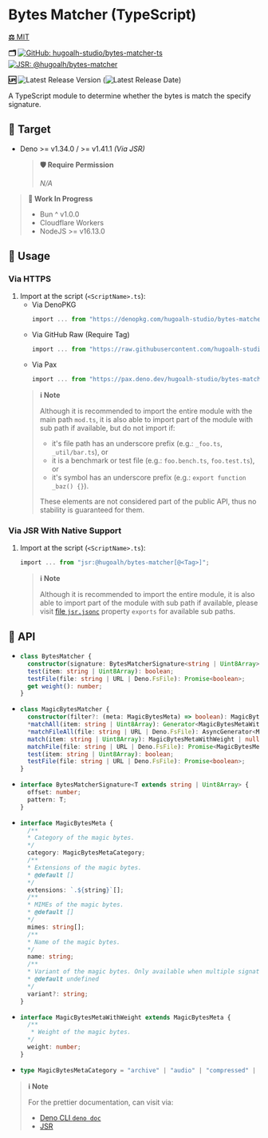 # Bytes Matcher (TypeScript)

[**⚖️** MIT](./LICENSE.md)

**🗂️**
[![GitHub: hugoalh-studio/bytes-matcher-ts](https://img.shields.io/badge/hugoalh--studio/bytes--matcher--ts-181717?logo=github&logoColor=ffffff&style=flat "GitHub: hugoalh-studio/bytes-matcher-ts")](https://github.com/hugoalh-studio/bytes-matcher-ts)
[![JSR: @hugoalh/bytes-matcher](https://img.shields.io/badge/JSR-@hugoalh/bytes--matcher-F7DF1E?labelColor=F7DF1E&logoColor=000000&style=flat "JSR: @hugoalh/bytes-matcher")](https://jsr.io/@hugoalh/bytes-matcher)

**🆙** ![Latest Release Version](https://img.shields.io/github/release/hugoalh-studio/bytes-matcher-ts?sort=semver&color=2187C0&label=&style=flat "Latest Release Version") (![Latest Release Date](https://img.shields.io/github/release-date/hugoalh-studio/bytes-matcher-ts?color=2187C0&label=&style=flat "Latest Release Date"))

A TypeScript module to determine whether the bytes is match the specify signature.

## 🎯 Target

- Deno >= v1.34.0 / >= v1.41.1 *(Via JSR)*
  > **🛡️ Require Permission**
  >
  > *N/A*

> **🚧 Work In Progress**
>
> - Bun ^ v1.0.0
> - Cloudflare Workers
> - NodeJS >= v16.13.0

## 🔰 Usage

### Via HTTPS

<!--
> **🎯 Supported Target**
>
> - Deno
-->
1. Import at the script (`<ScriptName>.ts`):
    - Via DenoPKG
      ```ts
      import ... from "https://denopkg.com/hugoalh-studio/bytes-matcher-ts[@<Tag>]/mod.ts";
      ```
    - Via GitHub Raw (Require Tag)
      ```ts
      import ... from "https://raw.githubusercontent.com/hugoalh-studio/bytes-matcher-ts/<Tag>/mod.ts";
      ```
    - Via Pax
      ```ts
      import ... from "https://pax.deno.dev/hugoalh-studio/bytes-matcher-ts[@<Tag>]/mod.ts";
      ```
    > **ℹ️ Note**
    >
    > Although it is recommended to import the entire module with the main path `mod.ts`, it is also able to import part of the module with sub path if available, but do not import if:
    >
    > - it's file path has an underscore prefix (e.g.: `_foo.ts`, `_util/bar.ts`), or
    > - it is a benchmark or test file (e.g.: `foo.bench.ts`, `foo.test.ts`), or
    > - it's symbol has an underscore prefix (e.g.: `export function _baz() {}`).
    >
    > These elements are not considered part of the public API, thus no stability is guaranteed for them.

### Via JSR With Native Support

<!--
> **🎯 Supported Target**
>
> - Deno
-->
1. Import at the script (`<ScriptName>.ts`):
    ```ts
    import ... from "jsr:@hugoalh/bytes-matcher[@<Tag>]";
    ```
    > **ℹ️ Note**
    >
    > Although it is recommended to import the entire module, it is also able to import part of the module with sub path if available, please visit [file `jsr.jsonc`](./jsr.jsonc) property `exports` for available sub paths.

<!--
### Via JSR With NPM Compatibility Layer Support

> **🎯 Supported Target**
>
> - Bun
> - Cloudflare Workers
> - NodeJS

1. Install via console/shell/terminal:
    - Via Bun
      ```sh
      bunx jsr add @hugoalh/bytes-matcher[@<Tag>]
      ```
    - Via NPM
      ```sh
      npx jsr add @hugoalh/bytes-matcher[@<Tag>]
      ```
    - Via PNPM
      ```sh
      pnpm dlx jsr add @hugoalh/bytes-matcher[@<Tag>]
      ```
    - Via Yarn
      ```sh
      yarn dlx jsr add @hugoalh/bytes-matcher[@<Tag>]
      ```
2. Import at the script (`<ScriptName>.ts`):
    ```ts
    import ... from "@hugoalh/bytes-matcher";
    ```
    > **ℹ️ Note**
    >
    > Although it is recommended to import the entire module, it is also able to import part of the module with sub path if available, please visit [file `jsr.jsonc`](./jsr.jsonc) property `exports` for available sub paths.
-->
## 🧩 API

- ```ts
  class BytesMatcher {
    constructor(signature: BytesMatcherSignature<string | Uint8Array>[]): BytesMatcher;
    test(item: string | Uint8Array): boolean;
    testFile(file: string | URL | Deno.FsFile): Promise<boolean>;
    get weight(): number;
  }
  ```
- ```ts
  class MagicBytesMatcher {
    constructor(filter?: (meta: MagicBytesMeta) => boolean): MagicBytesMatcher;
    *matchAll(item: string | Uint8Array): Generator<MagicBytesMetaWithWeight>;
    *matchFileAll(file: string | URL | Deno.FsFile): AsyncGenerator<MagicBytesMetaWithWeight>;
    match(item: string | Uint8Array): MagicBytesMetaWithWeight | null;
    matchFile(file: string | URL | Deno.FsFile): Promise<MagicBytesMetaWithWeight | null>;
    test(item: string | Uint8Array): boolean;
    testFile(file: string | URL | Deno.FsFile): Promise<boolean>;
  }
  ```
- ```ts
  interface BytesMatcherSignature<T extends string | Uint8Array> {
    offset: number;
    pattern: T;
  }
  ```
- ```ts
  interface MagicBytesMeta {
    /**
    * Category of the magic bytes.
    */
    category: MagicBytesMetaCategory;
    /**
    * Extensions of the magic bytes.
    * @default []
    */
    extensions: `.${string}`[];
    /**
    * MIMEs of the magic bytes.
    * @default []
    */
    mimes: string[];
    /**
    * Name of the magic bytes.
    */
    name: string;
    /**
    * Variant of the magic bytes. Only available when multiple signatures with same meta.
    * @default undefined
    */
    variant?: string;
  }
  ```
- ```ts
  interface MagicBytesMetaWithWeight extends MagicBytesMeta {
    /**
     * Weight of the magic bytes.
    */
    weight: number;
  }
  ```
- ```ts
  type MagicBytesMetaCategory = "archive" | "audio" | "compressed" | "database" | "diagram" | "disk" | "document" | "ebook" | "executable" | "font" | "formula" | "geospatial" | "image" | "metadata" | "model" | "other" | "package" | "playlist" | "presentation" | "rom" | "spreadsheet" | "subtitle" | "video";
  ```

> **ℹ️ Note**
>
> For the prettier documentation, can visit via:
>
> - [Deno CLI `deno doc`](https://deno.land/manual/tools/documentation_generator)
> - [JSR](https://jsr.io/@hugoalh/bytes-matcher)
<!--
## ✍️ Example
-->
